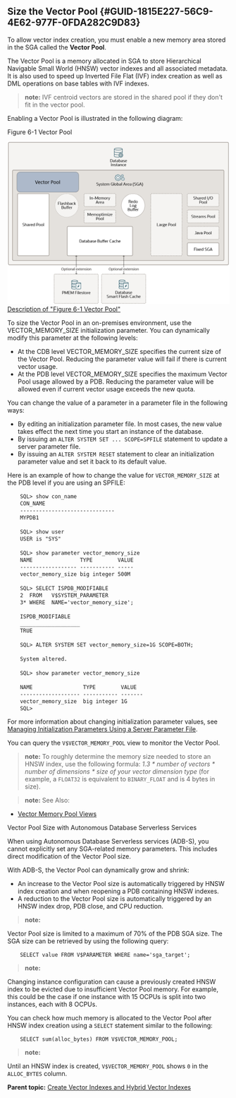 ## Size the Vector Pool {#GUID-1815E227-56C9-4E62-977F-0FDA282C9D83}

To allow vector index creation, you must enable a new memory area stored in the SGA called the **Vector Pool**. 

The Vector Pool is a memory allocated in SGA to store Hierarchical Navigable Small World (HNSW) vector indexes and all associated metadata. It is also used to speed up Inverted File Flat (IVF) index creation as well as DML operations on base tables with IVF indexes.

> **note:** IVF centroid vectors are stored in the shared pool if they don't fit in the vector pool. 

Enabling a Vector Pool is illustrated in the following diagram:

Figure 6-1 Vector Pool

  


![Description of Figure 6-1 follows](img/vector_pool.png)  
[Description of "Figure 6-1 Vector Pool"](img_text/vector_pool.md)

  


To size the Vector Pool in an on-premises environment, use the VECTOR_MEMORY_SIZE initialization parameter. You can dynamically modify this parameter at the following levels: 

  * At the CDB level VECTOR_MEMORY_SIZE specifies the current size of the Vector Pool. Reducing the parameter value will fail if there is current vector usage. 
  * At the PDB level VECTOR_MEMORY_SIZE specifies the maximum Vector Pool usage allowed by a PDB. Reducing the parameter value will be allowed even if current vector usage exceeds the new quota. 



You can change the value of a parameter in a parameter file in the following ways:

  * By editing an initialization parameter file. In most cases, the new value takes effect the next time you start an instance of the database.
  * By issuing an `ALTER SYSTEM SET ... SCOPE=SPFILE` statement to update a server parameter file. 
  * By issuing an `ALTER SYSTEM RESET` statement to clear an initialization parameter value and set it back to its default value. 



Here is an example of how to change the value for `VECTOR_MEMORY_SIZE` at the PDB level if you are using an SPFILE: 
```
    SQL> show con_name
    CON_NAME
    ------------------------------
    MYPDB1
    
    SQL> show user
    USER is "SYS"
    
    SQL> show parameter vector_memory_size
    NAME               TYPE        VALUE
    ------------------ ----------- -----
    vector_memory_size big integer 500M
    
    SQL> SELECT ISPDB_MODIFIABLE
    2  FROM   V$SYSTEM_PARAMETER
    3* WHERE  NAME='vector_memory_size';
    
    ISPDB_MODIFIABLE
    ___________________
    TRUE
    
    SQL> ALTER SYSTEM SET vector_memory_size=1G SCOPE=BOTH;
    
    System altered.
    
    SQL> show parameter vector_memory_size
    
    NAME                TYPE        VALUE
    ------------------- ----------- -------
    vector_memory_size  big integer 1G
    SQL>
```
    

For more information about changing initialization parameter values, see [Managing Initialization Parameters Using a Server Parameter File](https://docs.oracle.com/pls/topic/lookup?ctx=en/database/oracle/oracle-database/23/vecse&id=MULTI-GUID-7302C60F-E96E-4202-AC81-25A6C93EEFA3). 

You can query the `V$VECTOR_MEMORY_POOL` view to monitor the Vector Pool. 

> **note:** To roughly determine the memory size needed to store an HNSW index, use the following formula: *1.3 * number of vectors * number of dimensions * size of your vector dimension type* (for example, a `FLOAT32` is equivalent to `BINARY_FLOAT` and is 4 bytes in size). 

> **note:** See Also: 

  * [Vector Memory Pool Views](vector-memory-pool-views.md#GUID-4A5CCD79-4E1E-4E53-93AD-C940C3DFD687)



Vector Pool Size with Autonomous Database Serverless Services

When using Autonomous Database Serverless services (ADB-S), you cannot explicitly set any SGA-related memory parameters. This includes direct modification of the Vector Pool size.

With ADB-S, the Vector Pool can dynamically grow and shrink:

  * An increase to the Vector Pool size is automatically triggered by HNSW index creation and when reopening a PDB containing HNSW indexes.
  * A reduction to the Vector Pool size is automatically triggered by an HNSW index drop, PDB close, and CPU reduction.



> **note:** 

Vector Pool size is limited to a maximum of 70% of the PDB SGA size. The SGA size can be retrieved by using the following query:
```
    SELECT value FROM V$PARAMETER WHERE name='sga_target';
```
    

> **note:** 

Changing instance configuration can cause a previously created HNSW index to be evicted due to insufficient Vector Pool memory. For example, this could be the case if one instance with 15 OCPUs is split into two instances, each with 8 OCPUs.

You can check how much memory is allocated to the Vector Pool after HNSW index creation using a `SELECT` statement similar to the following: 
```
    SELECT sum(alloc_bytes) FROM V$VECTOR_MEMORY_POOL;
```
    

> **note:** 

Until an HNSW index is created, `V$VECTOR_MEMORY_POOL` shows `0` in the `ALLOC_BYTES` column. 

**Parent topic:** [Create Vector Indexes and Hybrid Vector Indexes](create-vector-indexes-and-hybrid-vector-indexes.md)
